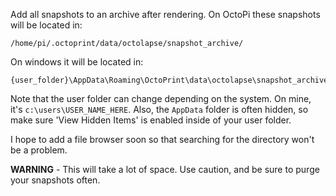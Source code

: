 Add all snapshots to an archive after rendering.  On OctoPi these snapshots will be located in:
```
/home/pi/.octoprint/data/octolapse/snapshot_archive/
```
On windows it will be located in:
```
{user_folder}\AppData\Roaming\OctoPrint\data\octolapse\snapshot_archive\
```
Note that the user folder can change depending on the system.  On mine, it's ```c:\users\USER_NAME_HERE```.  Also, the ```AppData``` folder is often hidden, so make sure 'View Hidden Items' is enabled inside of your user folder.

I hope to add a file browser soon so that searching for the directory won't be a problem.

**WARNING** - This will take a lot of space.  Use caution, and be sure to purge your snapshots often.
